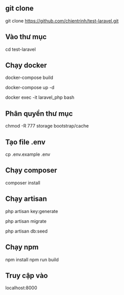 ## git clone
git clone https://github.com/chientrinh/test-laravel.git

## Vào thư mục
cd test-laravel

## Chạy docker
docker-compose build

docker-compose up -d

docker exec -it laravel_php bash

## Phân quyền thư mục
chmod -R 777 storage bootstrap/cache

## Tạo file .env
cp .env.example .env

## Chạy composer
composer install

## Chạy artisan
php artisan key:generate

php artisan migrate

php artisan db:seed

## Chạy npm
npm install
npm run build

## Truy cập vào
localhost:8000
